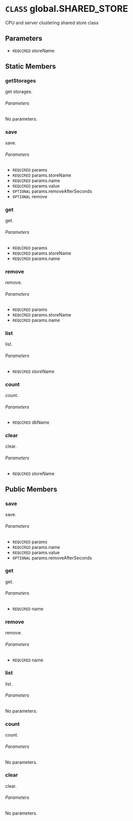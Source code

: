 # `CLASS` global.SHARED_STORE
CPU and server clustering shared store class

## Parameters
* `REQUIRED` storeName 

## Static Members

### getStorages
get storages.
###### Parameters
No parameters.

### save
save.
###### Parameters
* `REQUIRED` params 
* `REQUIRED` params.storeName 
* `REQUIRED` params.name 
* `REQUIRED` params.value 
* `OPTIONAL` params.removeAfterSeconds 
* `OPTIONAL` remove 

### get
get.
###### Parameters
* `REQUIRED` params 
* `REQUIRED` params.storeName 
* `REQUIRED` params.name 

### remove
remove.
###### Parameters
* `REQUIRED` params 
* `REQUIRED` params.storeName 
* `REQUIRED` params.name 

### list
list.
###### Parameters
* `REQUIRED` storeName 

### count
count.
###### Parameters
* `REQUIRED` dbName 

### clear
clear.
###### Parameters
* `REQUIRED` storeName 

## Public Members

### save
save.
###### Parameters
* `REQUIRED` params
* `REQUIRED` params.name
* `REQUIRED` params.value
* `OPTIONAL` params.removeAfterSeconds

### get
get.
###### Parameters
* `REQUIRED` name

### remove
remove.
###### Parameters
* `REQUIRED` name

### list
list.
###### Parameters
No parameters.

### count
count.
###### Parameters
No parameters.

### clear
clear.
###### Parameters
No parameters.
